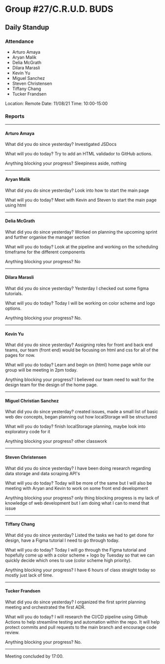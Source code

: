 # Group #27/C.R.U.D. BUDS
## Daily Standup

### Attendance
- Arturo Amaya
- Aryan Malik
- Delia McGrath
- Dilara Marasli
- Kevin Yu
- Miguel Sanchez
- Steven Christensen
- Tiffany Chang
- Tucker Frandsen

Location: Remote
Date: 11/08/21
Time: 10:00-15:00

### Reports

<hr />

#### Arturo Amaya

What did you do since yesterday?
Investigated JSDocs

What will you do today?
Try to add an HTML validador to GitHub actions.

Anything blocking your progress?
Sleepiness aside, nothing

<hr />

#### Aryan Malik

What did you do since yesterday?
Look into how to start the main page

What will you do today?
Meet with Kevin and Steven to start the main page using html

<hr />

#### Delia McGrath

What did you do since yesterday?
Worked on planning the upcoming sprint and further organise the manager section

What will you do today?
Look at the pipeline and working on the scheduling timeframe for the different components

Anything blocking your progress?
No

<hr />

#### Dilara Marasli 

What did you do since yesterday?
Yesterday I checked out some figma tutorials.

What will you do today?
Today I will be working on color scheme and logo options.

Anything blocking your progress?
No.

<hr />


#### Kevin Yu

What did you do since yesterday?
Assigning roles for front and back end teams, our team (front end) would be focusing on html and css for all of the pages for now.

What will you do today?
Learn and begin on (html) home page while our group will be meeting in 2pm today.

Anything blocking your progress?
I believed our team need to wait for the design team for the design of the home page.

<hr />

#### Miguel Christian Sanchez

What did you do since yesterday?
created issues, made a small list of basic web dev concepts, began planning out how localStorage will be structured

What will you do today?
finish localStorage planning, maybe look into exploratory code for it

Anything blocking your progress?
other classwork

<hr />

#### Steven Christensen

What did you do since yesterday?
I have been doing research regarding data storage and data scraping API's

What will you do today?
Today will be more of the same but I will also be meeting with Aryan and Kevin to work on some front end development

Anything blocking your progress?
only thing blocking progress is my lack of knowledge of web development but I am doing what I can to mend that issue

<hr />

#### Tiffany Chang

What did you do since yesterday?
Listed the tasks we had to get done for design, have a Figma tutorial I need to go through today.

What will you do today?
Today I will go through the Figma tutorial and hopefully come up with a color scheme + logo by Tuesday so that we can quickly decide which ones to use (color scheme high priority).

Anything blocking your progress?
I have 6 hours of class straight today so mostly just lack of time.

<hr />

#### Tucker Frandsen
What did you do since yesterday?
I organized the first sprint planning meeting and orchestrated the first ADR.

What will you do today?
I will research the CI/CD pipeline using Github Actions to help streamline testing and automation within the repo. It will help protect commits and pull requests to the main branch and encourage code review.

Anything blocking your progress?
No.
<hr />

Meeting concluded by 17:00.